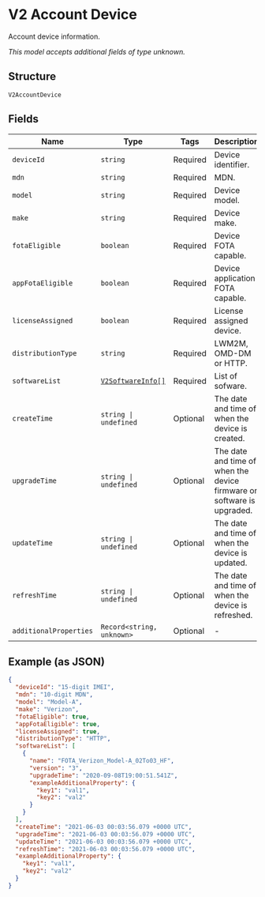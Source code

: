 
# V2 Account Device

Account device information.

*This model accepts additional fields of type unknown.*

## Structure

`V2AccountDevice`

## Fields

| Name | Type | Tags | Description |
|  --- | --- | --- | --- |
| `deviceId` | `string` | Required | Device identifier. |
| `mdn` | `string` | Required | MDN. |
| `model` | `string` | Required | Device model. |
| `make` | `string` | Required | Device make. |
| `fotaEligible` | `boolean` | Required | Device FOTA capable. |
| `appFotaEligible` | `boolean` | Required | Device application FOTA capable. |
| `licenseAssigned` | `boolean` | Required | License assigned device. |
| `distributionType` | `string` | Required | LWM2M, OMD-DM or HTTP. |
| `softwareList` | [`V2SoftwareInfo[]`](../../doc/models/v2-software-info.md) | Required | List of sofware. |
| `createTime` | `string \| undefined` | Optional | The date and time of when the device is created. |
| `upgradeTime` | `string \| undefined` | Optional | The date and time of when the device firmware or software is upgraded. |
| `updateTime` | `string \| undefined` | Optional | The date and time of when the device is updated. |
| `refreshTime` | `string \| undefined` | Optional | The date and time of when the device is refreshed. |
| `additionalProperties` | `Record<string, unknown>` | Optional | - |

## Example (as JSON)

```json
{
  "deviceId": "15-digit IMEI",
  "mdn": "10-digit MDN",
  "model": "Model-A",
  "make": "Verizon",
  "fotaEligible": true,
  "appFotaEligible": true,
  "licenseAssigned": true,
  "distributionType": "HTTP",
  "softwareList": [
    {
      "name": "FOTA_Verizon_Model-A_02To03_HF",
      "version": "3",
      "upgradeTime": "2020-09-08T19:00:51.541Z",
      "exampleAdditionalProperty": {
        "key1": "val1",
        "key2": "val2"
      }
    }
  ],
  "createTime": "2021-06-03 00:03:56.079 +0000 UTC",
  "upgradeTime": "2021-06-03 00:03:56.079 +0000 UTC",
  "updateTime": "2021-06-03 00:03:56.079 +0000 UTC",
  "refreshTime": "2021-06-03 00:03:56.079 +0000 UTC",
  "exampleAdditionalProperty": {
    "key1": "val1",
    "key2": "val2"
  }
}
```

